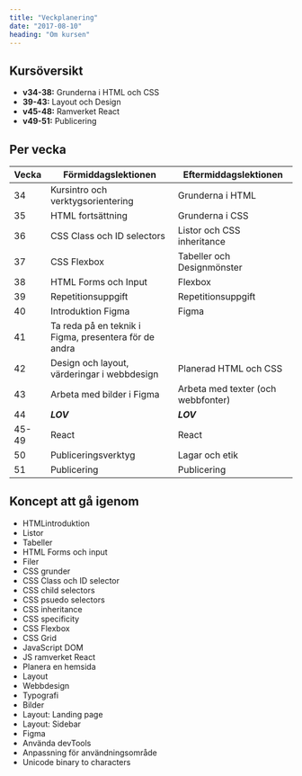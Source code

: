 ```yaml
---
title: "Veckplanering"
date: "2017-08-10"
heading: "Om kursen"
---
```


## Kursöversikt

- **v34-38:** Grunderna i HTML och CSS
- **39-43:** Layout och Design
- **v45-48:** Ramverket React
- **v49-51:** Publicering

## Per vecka

| Vecka | Förmiddagslektionen                                   | Eftermiddagslektionen              |
| ----- | ----------------------------------------------------- | ---------------------------------- |
| 34    | Kursintro och verktygsorientering                     | Grunderna i HTML                   |
| 35    | HTML fortsättning                                     | Grunderna i CSS                    |
| 36    | CSS Class och ID selectors                            | Listor och CSS inheritance         |
| 37    | CSS Flexbox                                           | Tabeller och Designmönster         |
| 38    | HTML Forms och Input                                  | Flexbox                            |
| 39    | Repetitionsuppgift                                    | Repetitionsuppgift                 |
| 40    | Introduktion Figma                                    | Figma                              |
| 41    | Ta reda på en teknik i Figma, presentera för de andra |                                    |
| 42    | Design och layout, värderingar i webbdesign           | Planerad HTML och CSS              |
| 43    | Arbeta med bilder i Figma                             | Arbeta med texter (och webbfonter) |
| 44    | **_LOV_**                                             | **_LOV_**                          |
| 45-49 | React                                                 | React                              |
| 50    | Publiceringsverktyg                                   | Lagar och etik                     |
| 51    | Publicering                                           | Publicering                        |

## Koncept att gå igenom

- HTMLintroduktion
- Listor
- Tabeller
- HTML Forms och input
- Filer
- CSS grunder
- CSS Class och ID selector
- CSS child selectors
- CSS psuedo selectors
- CSS inheritance
- CSS specificity
- CSS Flexbox
- CSS Grid
- JavaScript DOM
- JS ramverket React
- Planera en hemsida
- Layout
- Webbdesign
- Typografi
- Bilder
- Layout: Landing page
- Layout: Sidebar
- Figma
- Använda devTools
- Anpassning för användningsområde
- Unicode binary to characters
